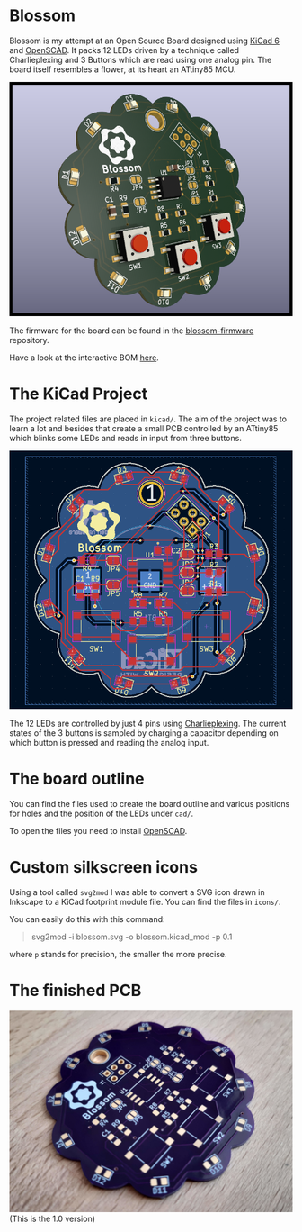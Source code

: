 # Blossom

Blossom is my attempt at an Open Source Board designed using [KiCad 6](https://www.kicad.org/) and [OpenSCAD](https://openscad.org/). It packs 12 LEDs driven by a technique called Charlieplexing and 3 Buttons which are read using one analog pin. The board itself resembles a flower, at its heart an ATtiny85 MCU.

![3D-render](images/blossom.png)

The firmware for the board can be found in the [blossom-firmware](https://github.com/mole99/blossom-firmware) repository.

Have a look at the interactive BOM [here](https://htmlpreview.github.io/?https://github.com/mole99/blossom-kicad/blob/main/ibom/ibom.html).

# The KiCad Project

The project related files are placed in `kicad/`. The aim of the project was to learn a lot and besides that create a small PCB controlled by an ATtiny85 which blinks some LEDs and reads in input from three buttons.

![layout](images/layout-blossom.png)

The 12 LEDs are controlled by just 4 pins using [Charlieplexing](https://en.wikipedia.org/wiki/Charlieplexing). The current states of the 3 buttons is sampled by charging a capacitor depending on which button is pressed and reading the analog input.

# The board outline

You can find the files used to create the board outline and various positions for holes and the position of the LEDs under `cad/`.

To open the files you need to install [OpenSCAD](https://openscad.org/).

# Custom silkscreen icons

Using a tool called `svg2mod` I was able to convert a SVG icon drawn in Inkscape to a KiCad footprint module file. You can find the files in `icons/`.

You can easily do this with this command:

> svg2mod -i blossom.svg -o blossom.kicad_mod -p 0.1

where `p` stands for precision, the smaller the more precise.

# The finished PCB

![layout](images/blossom-top.jpg)
(This is the 1.0 version)